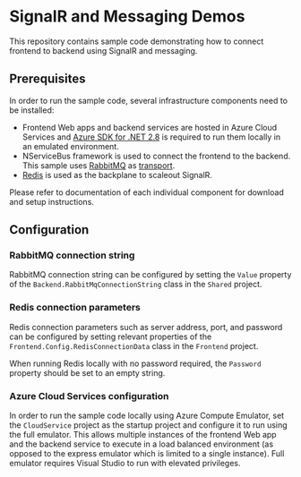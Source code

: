 # SignalR and Messaging Demos

This repository contains sample code demonstrating how to connect frontend to backend using SignalR and messaging.

## Prerequisites

In order to run the sample code, several infrastructure components need to be installed:

 - Frontend Web apps and backend services are hosted in Azure Cloud Services and [Azure SDK for .NET 2.8](https://www.microsoft.com/en-us/download/details.aspx?id=50041) is required to run them locally in an emulated environment.
 - NServiceBus framework is used to connect the frontend to the backend. This sample uses [RabbitMQ](https://www.rabbitmq.com/) as [transport](http://docs.particular.net/nservicebus/transports/).
 - [Redis](http://redis.io/) is used as the backplane to scaleout SignalR.

Please refer to documentation of each individual component for download and setup instructions.

## Configuration

### RabbitMQ connection string

RabbitMQ connection string can be configured by setting the `Value` property of the `Backend.RabbitMqConnectionString` class in the `Shared` project.

### Redis connection parameters

Redis connection parameters such as server address, port, and password can be configured by setting relevant properties of the `Frontend.Config.RedisConnectionData` class in the `Frontend` project.

When running Redis locally with no password required, the `Password` property should be set to an empty string.

### Azure Cloud Services configuration

In order to run the sample code locally using Azure Compute Emulator, set the `CloudService` project as the startup project and configure it to run using the full emulator. This allows multiple instances of the frontend Web app and the backend service to execute in a load balanced environment (as opposed to the express emulator which is limited to a single instance). Full emulator requires Visual Studio to run with elevated privileges.

